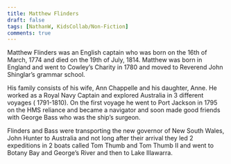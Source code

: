 ```yaml
---
title: Matthew Flinders
draft: false
tags: [NathanW, KidsCollab/Non-Fiction]
comments: true
---
```



Matthew Flinders was an English captain who was born on the 16th of March, 1774 and died on the 19th of July, 1814. Matthew was born in England and went to Cowley’s Charity in 1780 and moved to Reverend John Shinglar’s grammar school.

His family consists of his wife, Ann Chappelle and his daughter, Anne. He worked as a  Royal Navy Captain and explored Australia in 3 different voyages ( 1791-1810). On the first voyage he went to Port Jackson in 1795 on the HMS reliance and became a navigator and soon made good friends with George Bass who was the ship’s surgeon.

Flinders and Bass were transporting the new governor of New South  Wales, John Hunter to Australia and not long after their arrival they led 2 expeditions in 2 boats called Tom Thumb and Tom Thumb II and went to Botany Bay and George’s River and then to Lake Illawarra.
